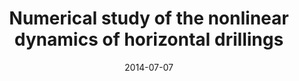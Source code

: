 ---
title: "Numerical study of the nonlinear dynamics of horizontal drillings"
authors: "A. Cunha Jr, C. Soize and R. Sampaio"
event: "8th European Nonlinear Dynamics Conference (ENOC 2014)"
year: "2014"
doi: 
pdf: 
arxiv: 
hal: "https://hal-upec-upem.archives-ouvertes.fr/hal-01023518"
image: "GraphicalAbstract_Conf_2014_ENOC2014.png"
layout: none
date: 2014-07-07
collection: publications
category: conferences
permalink: /publications/ConferencePaper_2014_ENOC2014
---